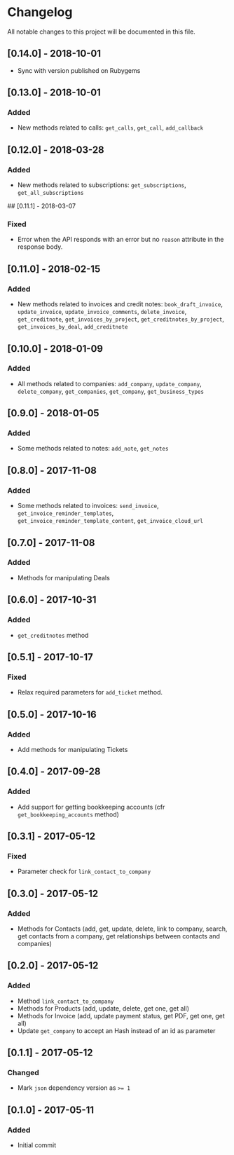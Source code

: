 # Changelog
All notable changes to this project will be documented in this file.

## [0.14.0] - 2018-10-01
- Sync with version published on Rubygems

## [0.13.0] - 2018-10-01
### Added
- New methods related to calls: `get_calls`, `get_call`, `add_callback`

## [0.12.0] - 2018-03-28
### Added
- New methods related to subscriptions: `get_subscriptions`, `get_all_subscriptions`

## [0.11.1] - 2018-03-07
### Fixed
- Error when the API responds with an error but no `reason` attribute in the response body.

## [0.11.0] - 2018-02-15
### Added
- New methods related to invoices and credit notes: `book_draft_invoice`, `update_invoice`, `update_invoice_comments`, `delete_invoice`, `get_creditnote`, `get_invoices_by_project`, `get_creditnotes_by_project`, `get_invoices_by_deal`, `add_creditnote`

## [0.10.0] - 2018-01-09
### Added
- All methods related to companies: `add_company`, `update_company`, `delete_company`, `get_companies`, `get_company`, `get_business_types`

## [0.9.0] - 2018-01-05
### Added
- Some methods related to notes: `add_note`, `get_notes`

## [0.8.0] - 2017-11-08
### Added
- Some methods related to invoices: `send_invoice`, `get_invoice_reminder_templates`, `get_invoice_reminder_template_content`, `get_invoice_cloud_url`

## [0.7.0] - 2017-11-08
### Added
- Methods for manipulating Deals

## [0.6.0] - 2017-10-31
### Added
- `get_creditnotes` method

## [0.5.1] - 2017-10-17
### Fixed
- Relax required parameters for `add_ticket` method.

## [0.5.0] - 2017-10-16
### Added
- Add methods for manipulating Tickets

## [0.4.0] - 2017-09-28
### Added
- Add support for getting bookkeeping accounts (cfr `get_bookkeeping_accounts` method)

## [0.3.1] - 2017-05-12
### Fixed
- Parameter check for `link_contact_to_company`

## [0.3.0] - 2017-05-12
### Added
- Methods for Contacts (add, get, update, delete, link to company, search, get contacts from a company, get relationships between contacts and companies)

## [0.2.0] - 2017-05-12
### Added
- Method `link_contact_to_company`
- Methods for Products (add, update, delete, get one, get all)
- Methods for Invoice (add, update payment status, get PDF, get one, get all)
- Update `get_company` to accept an Hash instead of an id as parameter

## [0.1.1] - 2017-05-12
### Changed
- Mark `json` dependency version as `>= 1`

## [0.1.0] - 2017-05-11
### Added
- Initial commit